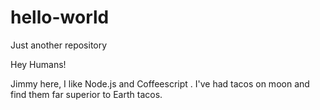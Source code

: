 # hello-world
Just another repository

Hey Humans!

Jimmy here, I like Node.js and Coffeescript .
I've had tacos on moon and find them far superior to Earth tacos.
